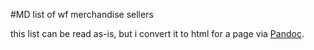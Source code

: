 #MD list of wf merchandise sellers

this list can be read as-is, but i convert it to html for a page via [Pandoc](https://pandoc.org/).  
